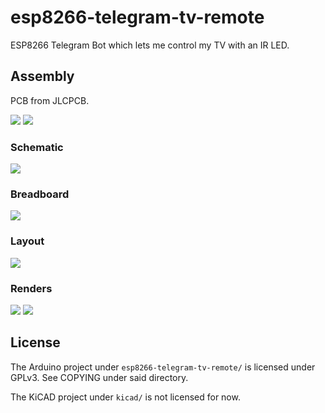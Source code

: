 # esp8266-telegram-tv-remote

ESP8266 Telegram Bot which lets me control my TV with an IR LED.

## Assembly

PCB from JLCPCB.

![](https://raw.githubusercontent.com/cxcorp/esp8266-telegram-tv-remote/master/img/assembly.jpg)
![](https://raw.githubusercontent.com/cxcorp/esp8266-telegram-tv-remote/master/img/pcb-photo-rev-1.0.0.jpg)

### Schematic

![](https://raw.githubusercontent.com/cxcorp/esp8266-telegram-tv-remote/master/img/sch.png)

### Breadboard

![](https://raw.githubusercontent.com/cxcorp/esp8266-telegram-tv-remote/master/img/breadboard.jpg)

### Layout

![](https://raw.githubusercontent.com/cxcorp/esp8266-telegram-tv-remote/master/img/pcb.png)

### Renders

![](https://raw.githubusercontent.com/cxcorp/esp8266-telegram-tv-remote/master/img/pcb_render2.png)
![](https://raw.githubusercontent.com/cxcorp/esp8266-telegram-tv-remote/master/img/pcb_render.png)


## License

The Arduino project under `esp8266-telegram-tv-remote/` is licensed under GPLv3. See COPYING under said directory.

The KiCAD project under `kicad/` is not licensed for now.
